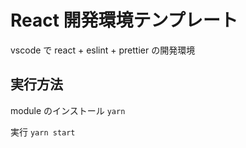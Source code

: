 # React 開発環境テンプレート

vscode で react + eslint + prettier の開発環境

## 実行方法

module のインストール
`yarn`

実行
`yarn start`
